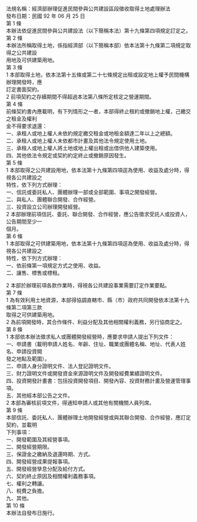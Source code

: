 法規名稱：經濟部辦理促進民間參與公共建設區段徵收取得土地處理辦法  
發布日期：民國 92 年 06 月 25 日  
第 1 條  
本辦法依促進民間參與公共建設法（以下簡稱本法）第十九條第四項規定訂定之。  
第 2 條  
本辦法所稱取得土地，係指經濟部（以下簡稱本部）依本法第十九條第二項規定取得之公共建設  
用地及可供建築用地。  
第 3 條  
1 本部取得土地，依本法第十五條或第二十七條規定出租或設定地上權予民間機構辦理開發時，應  
訂定書面契約。  
2 前項契約之存續期間不得超過本法第八條所定核定之營運期間。  
第 4 條  
前條契約書內應載明，有下列情形之一者，本部得終止租約或撤銷地上權，己繳交之租金及權利  
金不得要求退還：  
一、承租人或地上權人未依約規定繳交租金或地租金額達二年以上之總額。  
二、承租人或地上權人未依都市計畫及其他法令規定使用土地。  
三、承租人或地上權人將土地或地上權出租或出借供他人建築使用。  
四、其他依法令規定或契約約定終止或撤銷原因發生。  
第 5 條  
1 本部取得之公共建設用地，依本法第十九條第四項逕為使用、收益及處分時，得視各公共建設之  
特性，依下列方式辦理：  
一、信託或委託私人、團體辦理一部或全部範圍、事項之開發經營。  
二、與私人、團體聯合開發、合作經營。  
三、投資設立公司辦理開發經營。  
2 本部辦理前項信託、委託、聯合開發、合作經營，應公告徵求受託人或投資人，公告期間至少一  
個月。  
第 6 條  
1 本部取得之可供建築用地，依本法第十九條第四項逕為使用、收益及處分時，得視各公共建設之  
特性，依下列方式辦理：  
一、依前條第一項規定方式之使用、收益。  
二、讓售、標售或標租。  


2 本部於辦理前項各款作業時，得視各公共建設事業需要訂定作業要點。  
第 7 條  
1 為有效利用土地資源，本部得協調直轄市、縣（市）政府共同開發依本法第十九條第二項第三款  
取得之可供建築用地。  
2 為前項開發時，其合作條件、利益分配及其他相關權利義務，另行協商定之。  
第 8 條  
1 本部依本辦法徵求私人或團體開發經營時，應要求申請人提出下列文件：  
一、申請書（載明申請人姓名、年齡、住址、職業或團體名稱、地址、代表人姓名、申請投資開  
發之地點及範圍）。  
二、申請人身分證明文件、法人登記證明文件。  
三、財力證明文件或開發資金來源證明文件及開發經費業績證明文件。  
四、投資開發計畫書：包括投資開發項目、開發內容、投資財務計畫及營運管理事項。  
五、其他經本部公告之文件。  
2 本部為審核前項文件，得通知申請人或其他有關機關人員列席。  
第 9 條  
本部信託、委託私人、團體辦理土地開發經營或與其聯合開發、合作經營，應訂定契約，並載明  
下列事項：  
一、開發範圍及其經營事項。  
二、開發經營期限。  
三、保證金之繳納及退還時期、方式。  
四、開發經營成果提報事項。  
五、開發經營孳息分配及給付方式。  
六、契約終止原因及相關權利義務事項。  
七、權利之轉讓。  
八、稅費之負擔。  
九、其他。  
第 10 條  
本辦法自發布日施行。  


